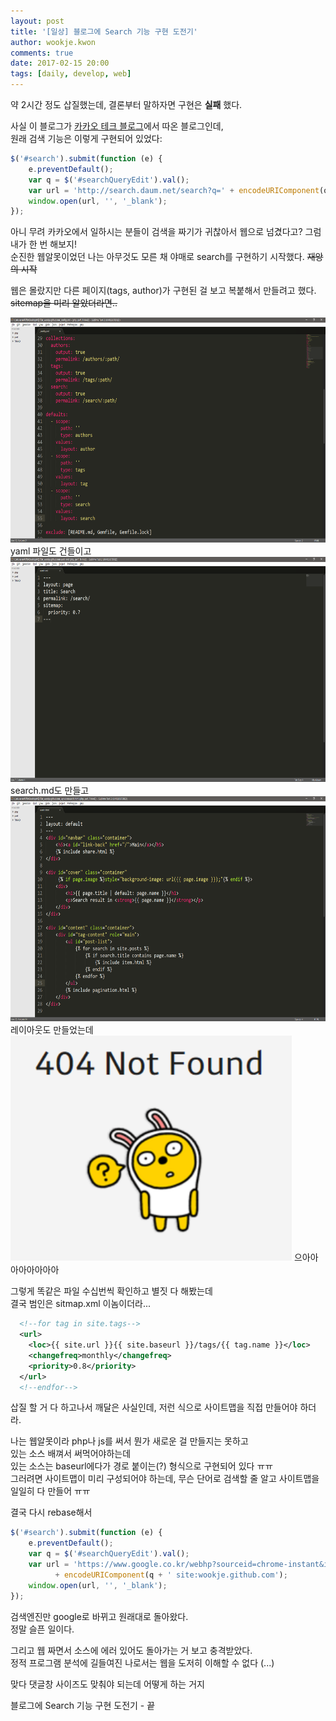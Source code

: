 ```yaml
---
layout: post
title: '[일상] 블로그에 Search 기능 구현 도전기'
author: wookje.kwon
comments: true
date: 2017-02-15 20:00
tags: [daily, develop, web]
---
```


약 2시간 정도 삽질했는데, 결론부터 말하자면 구현은 **실패** 했다.  

사실 이 블로그가 [카카오 테크 블로그](http://tech.kakao.com/)에서 따온 블로그인데,  
원래 검색 기능은 이렇게 구현되어 있었다:  

```js
$('#search').submit(function (e) {
    e.preventDefault();
    var q = $('#searchQueryEdit').val();
    var url = 'http://search.daum.net/search?q=' + encodeURIComponent(q + ' site:tech.kakao.com');
    window.open(url, '', '_blank');
});
```

아니 무려 카카오에서 일하시는 분들이 검색을 짜기가 귀찮아서 웹으로 넘겼다고? 그럼 내가 한 번 해보지!  
순진한 웹알못이었던 나는 아무것도 모른 채 야매로 search를 구현하기 시작했다. ~~재앙의 시작~~  

웹은 몰랐지만 다른 페이지(tags, author)가 구현된 걸 보고 복붙해서 만들려고 했다. ~~sitemap을 미리 알았더라면..~~  

<img src="/files/search00.png" width="640" height="360">  
yaml 파일도 건들이고   

<img src="/files/search01.png" width="640" height="360">  
search.md도 만들고  

<img src="/files/search02.png" width="640" height="360">  
레이아웃도 만들었는데  

<img src="/files/search03.png" width="450" height="360">  
으아아아아아아아아  

그렇게 똑같은 파일 수십번씩 확인하고 별짓 다 해봤는데  
결국 범인은 sitmap.xml 이놈이더라...

```xml
  <!--for tag in site.tags-->
  <url>
    <loc>{{ site.url }}{{ site.baseurl }}/tags/{{ tag.name }}</loc>
    <changefreq>monthly</changefreq>
    <priority>0.8</priority>
  </url>
  <!--endfor-->
```

삽질 할 거 다 하고나서 깨달은 사실인데, 저런 식으로 사이트맵을 직접 만들어야 하더라.  

나는 웹알못이라 php나 js를 써서 뭔가 새로운 걸 만들지는 못하고  
있는 소스 배껴서 써먹어야하는데  
있는 소스는 baseurl에다가 경로 붙이는(?) 형식으로 구현되어 있다 ㅠㅠ  
그러려면 사이트맵이 미리 구성되어야 하는데, 무슨 단어로 검색할 줄 알고 사이트맵을 일일히 다 만들어 ㅠㅠ   

결국 다시 rebase해서  

```js
$('#search').submit(function (e) {
	e.preventDefault();
    var q = $('#searchQueryEdit').val();
    var url = 'https://www.google.co.kr/webhp?sourceid=chrome-instant&ion=1&espv=2&ie=UTF-8#q='
          + encodeURIComponent(q + ' site:wookje.github.com');
    window.open(url, '', '_blank');
});
```

검색엔진만 google로 바뀌고 원래대로 돌아왔다.  
정말 슬픈 일이다.  

그리고 웹 짜면서 소스에 에러 있어도 돌아가는 거 보고 충격받았다.  
정적 프로그램 분석에 길들여진 나로서는 웹을 도저히 이해할 수 없다 (...)  

맞다 댓글창 사이즈도 맞춰야 되는데 어떻게 하는 거지  

블로그에 Search 기능 구현 도전기 - 끝  
